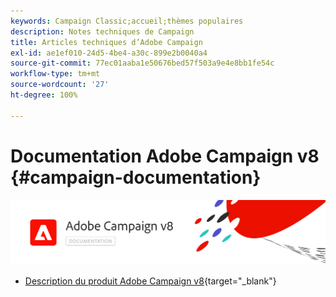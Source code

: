 ```yaml
---
keywords: Campaign Classic;accueil;thèmes populaires
description: Notes techniques de Campaign
title: Articles techniques d’Adobe Campaign
exl-id: ae1ef010-24d5-4be4-a30c-899e2b0040a4
source-git-commit: 77ec01aaba1e50676bed57f503a9e4e8bb1fe54c
workflow-type: tm+mt
source-wordcount: '27'
ht-degree: 100%

---
```


# Documentation Adobe Campaign v8 {#campaign-documentation}

![](assets/banner-documentationv8.png)

* [Description du produit Adobe Campaign v8](https://helpx.adobe.com/fr/legal/product-descriptions/adobe-campaign-managed-cloud-services.html){target=&quot;_blank&quot;}
